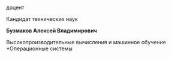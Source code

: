 доцент

Кандидат технических наук

**Бузмаков Алексей Владимирович**

Высокопроизводительные вычисления и машинное обучение
	*Операционные системы